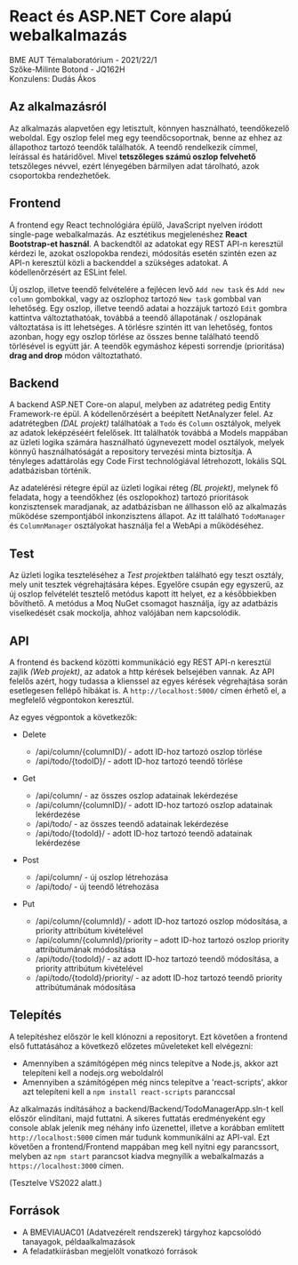# React és ASP.NET Core alapú webalkalmazás
BME AUT Témalaboratórium - 2021/22/1  
Szőke-Milinte Botond - JQ162H   
Konzulens: Dudás Ákos

## Az alkalmazásról
Az alkalmazás alapvetően egy letisztult, könnyen használható, teendőkezelő weboldal. Egy oszlop felel meg egy teendőcsoportnak, benne az ehhez az állapothoz tartozó teendők találhatók. A teendő rendelkezik címmel, leírással és határidővel. Mivel **tetszőleges számú oszlop felvehető** tetszőleges névvel, ezért lényegében bármilyen adat tárolható, azok csoportokba rendezhetőek.


## Frontend
A frontend egy React technológiára épülő, JavaScript nyelven íródott single-page webalkalmazás. Az esztétikus megjelenéshez **React Bootstrap-et használ**. A backendtől az adatokat egy REST API-n keresztül kérdezi le, azokat oszlopokba rendezi, módosítás esetén szintén ezen az API-n keresztül közli a backenddel a szükséges adatokat. A kódellenőrzésért az ESLint felel.

Új oszlop, illetve teendő felvételére a fejlécen levő `Add new task` és `Add new column` gombokkal, vagy az oszlophoz tartozó `New task` gombbal van lehetőség. Egy oszlop, illetve teendő adatai a hozzájuk tartozó `Edit` gombra kattintva változtathatóak, továbbá a teendő állapotának / oszlopának változtatása is itt lehetséges. A törlésre szintén itt van lehetőség, fontos azonban, hogy egy oszlop törlése az összes benne található teendő törlésével is együtt jár. A teendők egymáshoz képesti sorrendje (prioritása) **drag and drop** módon változtatható.

## Backend
A backend ASP.NET Core-on alapul, melyben az adatréteg pedig Entity Framework-re épül. A kódellenőrzésért a beépített NetAnalyzer felel. Az adatrétegben *(DAL projekt)* találhatóak a `Todo` és `Column` osztályok, melyek az adatok leképzéséért felelősek. Itt találhatók továbbá a Models mappában az üzleti logika számára használható úgynevezett model osztályok, melyek könnyű használhatóságát a repository tervezési minta biztosítja. A tényleges adattárolás egy Code First technológiával létrehozott, lokális SQL adatbázisban történik.

Az adatelérési rétegre épül az üzleti logikai réteg *(BL projekt)*, melynek fő feladata, hogy a teendőkhez (és oszlopokhoz) tartozó prioritások konzisztensek maradjanak, az adatbázisban ne állhasson elő az alkalmazás működése szempontjából inkonzisztens állapot. Az itt található `TodoManager` és `ColumnManager` osztályokat használja fel a WebApi a működéséhez.

## Test

Az üzleti logika teszteléséhez a *Test projektben* található egy teszt osztály, mely unit tesztek végrehajtására képes. Egyelőre csupán egy egyszerű, az új oszlop felvételét tesztelő metódus kapott itt helyet, ez a későbbiekben bővíthető. A metódus a Moq NuGet csomagot használja, így az adatbázis viselkedését csak mockolja, ahhoz valójában nem kapcsolódik.

## API

A frontend és backend közötti kommunikáció egy REST API-n keresztül zajlik *(Web projekt)*, az adatok a http kérések belsejében vannak. Az API felelős azért, hogy tudassa a klienssel az egyes kérések végrehajtása során esetlegesen fellépő hibákat is. A `http://localhost:5000/` címen érhető el, a megfelelő végpontokon keresztül.

Az egyes végpontok a következők:
- Delete
  - /api/column/{columnID}/ - adott ID-hoz tartozó oszlop törlése
  - /api/todo/{todoID}/ - adott ID-hoz tartozó teendő törlése 

- Get
  - /api/column/ - az összes oszlop adatainak lekérdezése
  - /api/column/{columnID}/ - adott ID-hoz tartozó oszlop adatainak lekérdezése
  - /api/todo/ - az összes teendő adatainak lekérdezése
  - /api/todo/{todoId}/ - adott ID-hoz tartozó teendő adatainak lekérdezése

- Post
  - /api/column/ - új oszlop létrehozása
  - /api/todo/ - új teendő létrehozása

- Put
  - /api/column/{columnId}/ - adott ID-hoz tartozó oszlop módosítása, a priority attribútum kivételével
  - /api/column/{columnId}/priority – adott ID-hoz tartozó oszlop priority attribútumának módosítása
  - /api/todo/{todoId}/ - az adott ID-hoz tartozó teendő módosítása, a priority attribútum kivételével
  - /api/todo/{todoId}/priority/ - az adott ID-hoz tartozó teendő priority attribútumának módosítása

## Telepítés
A telepítéshez először le kell klónozni a repositoryt. Ezt követően a frontend első futtatásához a következő előzetes műveleteket kell elvégezni:
- Amennyiben a számítógépen még nincs telepítve a Node.js, akkor azt telepíteni kell a nodejs.org weboldalról
- Amennyiben a számítógépen még nincs telepítve a 'react-scripts', akkor azt telepíteni kell a `npm install react-scripts` paranccsal

Az alkalmazás indításához a backend/Backend/TodoManagerApp.sln-t kell először elindítani, majd futtatni. A sikeres futtatás eredményeként egy console ablak jelenik meg néhány info üzenettel, illetve a korábban említett `http://localhost:5000` címen már tudunk kommunikálni az API-val.
Ezt követően a frontend/Frontend mappában meg kell nyitni egy parancssort, melyben az `npm start` parancsot kiadva megnyílik a webalkalmazás a `https://localhost:3000` címen.

(Tesztelve VS2022 alatt.)

## Források
- A BMEVIAUAC01 (Adatvezérelt rendszerek) tárgyhoz kapcsolódó tanayagok, példaalkalmazások
- A feladatkiírásban megjelölt vonatkozó források
